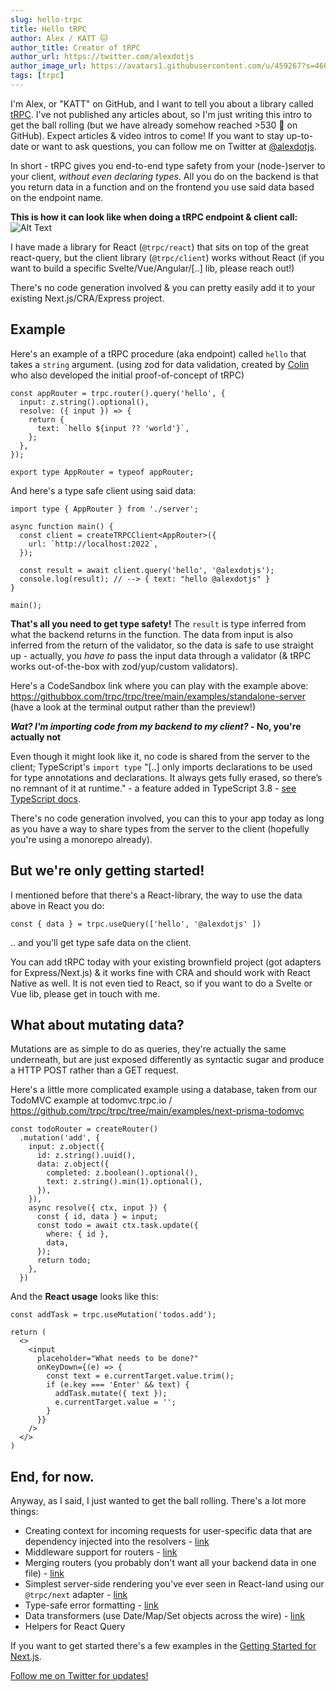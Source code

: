 ```yaml
---
slug: hello-trpc
title: Hello tRPC
author: Alex / KATT 🐱
author_title: Creator of tRPC
author_url: https://twitter.com/alexdotjs
author_image_url: https://avatars1.githubusercontent.com/u/459267?s=460&v=4
tags: [trpc]
---
```


I'm Alex, or "KATT" on GitHub, and I want to tell you about a library called [tRPC](https://trpc.io). I've not published any articles about, so I'm just writing this intro to get the ball rolling (but we have already somehow reached >530 🌟 on GitHub). Expect articles & video intros to come! If you want to stay up-to-date or want to ask questions, you can follow me on Twitter at [@alexdotjs](https://twitter.com/alexdotjs).

In short - tRPC gives you end-to-end type safety from your (node-)server to your client, _without even declaring types_. All you do on the backend is that you return data in a function and on the frontend you use said data based on the endpoint name. 

**This is how it can look like when doing a tRPC endpoint & client call:**
![Alt Text](https://dev-to-uploads.s3.amazonaws.com/uploads/articles/05jxbzj5xe769uza8h1z.gif)

I have made a library for React (`@trpc/react`) that sits on top of the great react-query, but the client library (`@trpc/client`) works without React (if you want to build a specific Svelte/Vue/Angular/[..] lib, please reach out!)

There's no code generation involved & you can pretty easily add it to your existing Next.js/CRA/Express project.

## Example

Here's an example of a tRPC procedure (aka endpoint) called `hello` that takes a `string` argument. (using zod for data validation, created by [Colin](https://colinhacks.com/) who also developed the initial proof-of-concept of tRPC)

```tsx
const appRouter = trpc.router().query('hello', {
  input: z.string().optional(),
  resolve: ({ input }) => {
    return {
      text: `hello ${input ?? 'world'}`,
    };
  },
});

export type AppRouter = typeof appRouter;
```

And here's a type safe client using said data:

```tsx
import type { AppRouter } from './server';

async function main() {
  const client = createTRPCClient<AppRouter>({
    url: `http://localhost:2022`,
  });

  const result = await client.query('hello', '@alexdotjs');
  console.log(result); // --> { text: "hello @alexdotjs" }
}

main();
```

**That's all you need to get type safety!** The `result` is type inferred from what the backend returns in the function. The data from input is also inferred from the return of the validator, so the data is safe to use straight up - actually, you _have to_ pass the input data through a validator (& tRPC works out-of-the-box with zod/yup/custom validators).

Here's a CodeSandbox link where you can play with the example above: https://githubbox.com/trpc/trpc/tree/main/examples/standalone-server (have a look at the terminal output rather than the preview!)

**_Wat? I'm importing code from my backend to my client?_ - No, you're actually not**

Even though it might look like it, no code is shared from the server to the client; TypeScript's `import type` "[..] only imports declarations to be used for type annotations and declarations. It always gets fully erased, so there’s no remnant of it at runtime." - a feature added in TypeScript 3.8 - [see TypeScript docs](https://www.typescriptlang.org/docs/handbook/release-notes/typescript-3-8.html#:~:text=import%20type%20only%20imports%20declarations,also%20erased%20from%20TypeScript's%20output.). 

There's no code generation involved, you can this to your app today as long as you have a way to share types from the server to the client (hopefully you're using a monorepo already).

## But we're only getting started!

I mentioned before that there's a React-library, the way to use the data above in React you do:

```tsx
const { data } = trpc.useQuery(['hello', '@alexdotjs' ])
```

.. and you'll get type safe data on the client. 

You can add tRPC today with your existing brownfield project (got adapters for Express/Next.js) & it works fine with CRA and should work with React Native as well. It is not even tied to React, so if you want to do a Svelte or Vue lib, please get in touch with me.

## What about mutating data?

Mutations are as simple to do as queries, they're actually the same underneath, but are just exposed differently as syntactic sugar and produce a HTTP POST rather than a GET request.

Here's a little more complicated example using a database, taken from our TodoMVC example at todomvc.trpc.io / https://github.com/trpc/trpc/tree/main/examples/next-prisma-todomvc

```tsx
const todoRouter = createRouter()
  .mutation('add', {
    input: z.object({
      id: z.string().uuid(),
      data: z.object({
        completed: z.boolean().optional(),
        text: z.string().min(1).optional(),
      }),
    }),
    async resolve({ ctx, input }) {
      const { id, data } = input;
      const todo = await ctx.task.update({
        where: { id },
        data,
      });
      return todo;
    },
  })
```


And the **React usage** looks like this:

```tsx
const addTask = trpc.useMutation('todos.add');

return (
  <>
    <input
      placeholder="What needs to be done?"
      onKeyDown={(e) => {
        const text = e.currentTarget.value.trim();
        if (e.key === 'Enter' && text) {
          addTask.mutate({ text });
          e.currentTarget.value = '';
        }
      }}
    />
  </>
)
```

## End, for now.

Anyway, as I said, I just wanted to get the ball rolling. There's a lot more things:

- Creating context for incoming requests for user-specific data that are dependency injected into the resolvers  - [link](https://trpc.io/docs/v9/context)
- Middleware support for routers - [link](https://trpc.io/docs/v9/middlewares)
- Merging routers (you probably don't want all your backend data in one file) - [link](https://trpc.io/docs/v9/merging-routers)
- Simplest server-side rendering you've ever seen in React-land using our `@trpc/next` adapter - [link](https://trpc.io/docs/v9/)
- Type-safe error formatting - [link](https://trpc.io/docs/v9/error-formatting)
- Data transformers (use Date/Map/Set objects across the wire) - [link](https://trpc.io/docs/v9/data-transformers)
- Helpers for React Query

If you want to get started there's a few examples in the [Getting Started for Next.js](https://trpc.io/docs/v9/nextjs).

[Follow me on Twitter for updates!](https://twitter.com/alexdotjs)

